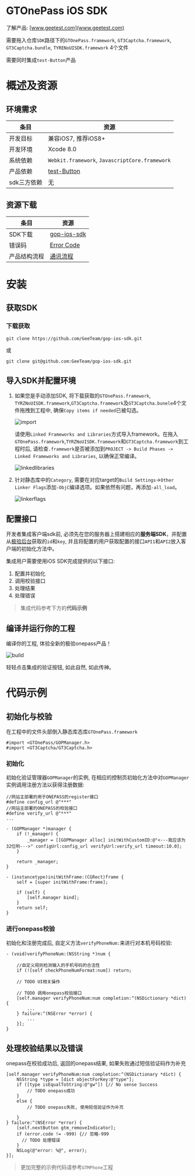 # GTOnePass iOS SDK

了解产品: [www.geetest.com](www.geetest.com)

需要拖入仓库`SDK`路径下的`GTOnePass.framework`, `GT3Captcha.framework`, `GT3Captcha.bundle`, `TYRENoUISDK.framework` 4个文件

需要同时集成`test-Button`产品

# 概述及资源

## 环境需求

条目	|资源 			
------	|------------	
开发目标|兼容iOS7, 推荐iOS8+		
开发环境|Xcode 8.0	
系统依赖|`Webkit.framework`, `JavascriptCore.framework`
产品依赖|[test-Button](http://docs.geetest.com/install/overview/)
sdk三方依赖|无		

## 资源下载

条目|资源|
-------------	|--------------
SDK下载			|[gop-ios-sdk](http://github.com/GeeTeam/gop-ios-sdk)
错误码			|[Error Code](http://github.com/GeeTeam/gop-ios-sdk/blob/master/SDK/gop-ios-dev-doc.md#errorcode)
产品结构流程  	|[通讯流程](http://docs.geetest.com/onepass/overview/#通讯流程)

# 安装

## 获取SDK

### 下载获取

```
git clone https://github.com/GeeTeam/gop-ios-sdk.git
```
或

```
git clone git@github.com:GeeTeam/gop-ios-sdk.git
```

## 导入SDK并配置环境

1. 如果您是手动添加SDK, 将下载获取的`GTOnePass.framework`, `TYRZNoUISDK.framework`,`GT3Captcha.framework`及`GT3Captcha.bunele`4个文件拖拽到工程中, 确保`Copy items if needed`已被勾选。

	![import](./img/import.png)
	
	请使用`Linked Frameworks and Libraries`方式导入framework。在拖入`GTOnePass.framework`,`TYRZNoUISDK.framework`和`GT3Captcha.framework`到工程时后, 请检查`.framework`是否被添加到`PROJECT -> Build Phases -> Linked Frameworks and Libraries`, 以确保正常编译。
	
	![linkedlibraries](./img/linkedlibraries.png)

2. 针对静态库中的`Category`, 需要在对应target的`Build Settings`->`Other Linker Flags`添加`-ObjC`编译选项。如果依然有问题，再添加`-all_load`。

	![linkerflags](./img/linkerflags.png)

## 配置接口

开发者集成客户端sdk前, 必须先在您的服务器上搭建相应的**服务端SDK**，并配置从[极验后台](https://account.geetest.com/login)获取的`id`和`key`, 并且将配置的用户获取配置的接口`API1`和`API2`放入客户端的初始化方法中。

集成用户需要使用iOS SDK完成提供的以下接口:

1. 配置并初始化
2. 调用校验接口
3. 处理结果
4. 处理错误

>集成代码参考下方的**代码示例**

## 编译并运行你的工程

编译你的工程, 体验全新的极验onepass产品！

![build](./img/build.png)

轻轻点击集成的验证按钮, 如此自然, 如此传神。

# 代码示例

## 初始化与校验

在工程中的文件头部倒入静态库态库`GTOnePass.framework`

```objc
#import <GTOnePass/GOPManager.h>
#import <GT3Captcha/GT3Captcha.h>
```

### 初始化
	
初始化验证管理器`GOPManager`的实例, 在相应的控制页初始化方法中对`GOPManager `实例调用注册方法以获得注册数据:
	
```objc
//网站主部署的用于ONEPASS的register接口
#define config_url @"***"
//网站主部署的ONEPASS的校验接口
#define verify_url @"***"
...
	
- (GOPManager *)manager {
    if (!_manager) {
        _manager = [[GOPManager alloc] initWithCustomID:@"<---我应该为32位哟--->" configUrl:config_url verifyUrl:verify_url timeout:10.0];
    }
    
    return _manager;
}
	
- (instancetype)initWithFrame:(CGRect)frame {
    self = [super initWithFrame:frame];
    
    if (self) {
        [self.manager bind];
    }
    return self;
}
```
	
### 进行onepass校验
	
初始化和注册完成后, 自定义方法`verifyPhoneNum:`来进行对本机号码校验:
	
```objc
- (void)verifyPhoneNum:(NSString *)num {
    
    //自定义规则检测输入的手机号码的合法性
    if (![self checkPhoneNumFormat:num]) return;
    
    // TODO UI相关操作
    
    // TODO 调用onepass校验接口
	[self.manager verifyPhoneNum:num completion:^(NSDictionary *dict) {
        ...
    } failure:^(NSError *error) {
        ...
    }];
}
```

## 处理校验结果以及错误

onepass在校验成功后, 返回的onepass结果, 如果失败通过短信验证码作为补充

```objc
[self.manager verifyPhoneNum:num completion:^(NSDictionary *dict) {
    NSString *type = [dict objectForKey:@"type"];
    if ([type isEqualToString:@"gw"]) {// No sense Success
        // TODO onepass成功
    }
    else {
        // TODO onepass失败, 使用短信验证作为补充
        
    }
} failure:^(NSError *error) {
    [self.nextButton gtm_removeIndicator];
    if (error.code != -999) {// 忽略-999
      // TODO 处理错误
    }
    NSLog(@"error: %@", error);
}];
```

>更加完整的示例代码请参考`GTMPhone`工程
